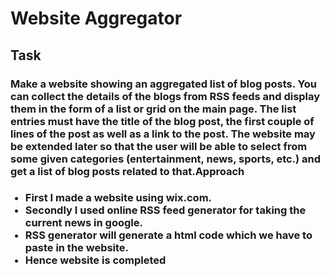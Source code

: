 <h1>Website Aggregator</h1>
<h2>Task</h2>
 
<h3> Make a website showing an aggregated list of blog posts. You can collect the details of the blogs from RSS feeds and display them in the form of a list or grid on the main page. The list entries must have the title of the blog post, the first couple of lines of the post as well as a link to the post. The website may be extended later so that the user will be able to select from some given categories (entertainment, news, sports, etc.) and get a list of blog posts related to that.</h3.


<h2>Approach</h2>

<ul><h3>
 <li>First I made a website using wix.com.</li>
 <li>Secondly I used online RSS feed generator for taking the current news in google.</li>
 <li> RSS generator will generate a html code which we have to paste in the website.</li>
 <li>Hence website is completed</li>
 </ul></h3>
